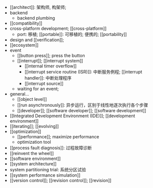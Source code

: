 - [[architect]]: 架构师, 构架师; 
- backend
    - backend plumbing
- [[compatibility]]
- cross-platform development; [[cross-platform]]
    - port: 移植; [[portable]]: 可移植的; 便携的; [[portability]]
- design and [[verification]];
- [[ecosystem]]
- event
    - [[button press]]; press the button
    - [[interrupt]]; [[interrupt system]]
        - [[internal timer overflow]]
        - [[interrupt service routine (ISR)]]: 中断服务例程; [[interrupt handler]]: 中断处理程序
        - [[interrupt source]]
    - waiting for an event;
- general...
    - [[object level]]
    - [[run asynchronously]]: 异步运行，区别于线性地逐次执行各个步骤
    - [[developer]]; [[software developer]]; [[software development]]
- [[Integrated Development Environment (IDE)]]; [[development environment]]
- [[iterating]]; [[evolving]]
- [[optimization]]
    - [[performance]]; maximize performance
    - optimization tool
- [[process fault diagnosis]]: 过程故障诊断 
- [[reinvent the wheel]]
- [[software environment]]
- [[system architecture]]
- system partitioning trial: 系统分区试验
- [[system performance simulation]]
- [[version control]]; [[revision control]]; [[revision]]

